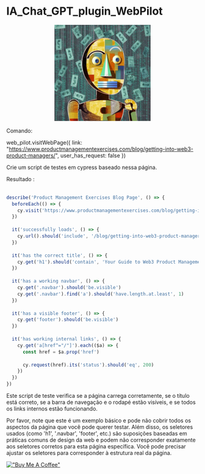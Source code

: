 # IA_Chat_GPT_plugin_WebPilot

<p align="center">
<img src="./imgs/19--[Artigo]--Como_ganhar_dinheiro_com_IA.png" height="50%" width="50%" alt="Unform" />
</p>

Comando:

web_pilot.visitWebPage({ link: "https://www.productmanagementexercises.com/blog/getting-into-web3-product-managers/", user_has_request: false }) 

Crie um script de testes em cypress baseado nessa página.

Resultado :

```javascript

describe('Product Management Exercises Blog Page', () => {
  beforeEach(() => {
    cy.visit('https://www.productmanagementexercises.com/blog/getting-into-web3-product-managers/')
  })

  it('successfully loads', () => {
    cy.url().should('include', '/blog/getting-into-web3-product-managers/')
  })

  it('has the correct title', () => {
    cy.get('h1').should('contain', 'Your Guide to Web3 Product Management')
  })

  it('has a working navbar', () => {
    cy.get('.navbar').should('be.visible')
    cy.get('.navbar').find('a').should('have.length.at.least', 1)
  })

  it('has a visible footer', () => {
    cy.get('footer').should('be.visible')
  })

  it('has working internal links', () => {
    cy.get('a[href^="/"]').each(($a) => {
      const href = $a.prop('href')

      cy.request(href).its('status').should('eq', 200)
    })
  })
})

```

Este script de teste verifica se a página carrega corretamente, se o título está correto, se a barra de navegação e o rodapé estão visíveis, e se todos os links internos estão funcionando.

Por favor, note que este é um exemplo básico e pode não cobrir todos os aspectos da página que você pode querer testar. Além disso, os seletores usados (como 'h1', '.navbar', 'footer', etc.) são suposições baseadas em práticas comuns de design da web e podem não corresponder exatamente aos seletores corretos para esta página específica. Você pode precisar ajustar os seletores para corresponder à estrutura real da página.

[!["Buy Me A Coffee"](https://user-images.githubusercontent.com/1376749/120938564-50c59780-c6e1-11eb-814f-22a0399623c5.png)](https://www.buymeacoffee.com/govinda777)
